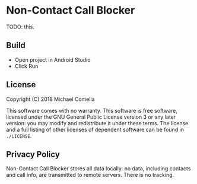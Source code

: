 # Non-Contact Call Blocker
TODO: this.

## Build
- Open project in Android Studio
- Click Run

## License
Copyright (C) 2018 Michael Comella

This software comes with no warranty. This software is free software, licensed
under the GNU General Public License version 3 or any later version: you may
modify and redistribute it under these terms. The license and a full listing of
other licenses of dependent software can be found in `./LICENSE`.

## Privacy Policy
Non-Contact Call Blocker stores all data locally: no data, including contacts
and call info, are transmitted to remote servers. There is no tracking.
